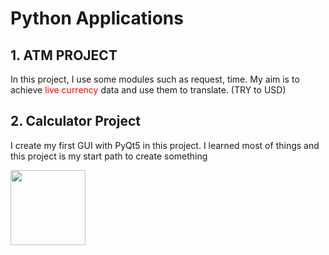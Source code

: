 # Python Applications
<h2>1. ATM PROJECT </h2>
<p> In this project, I use some modules such as request, time. My aim is to achieve <span style = "color : red">live currency</span> data and use them to translate. (TRY to USD)
<h2>2. Calculator Project </h2>
<p> I create my first GUI with PyQt5 in this project. I learned most of things and this project is my start path to create something</p>
<img src="https://www.linkpicture.com/q/first_2.png" widht="120" height="120"> 
